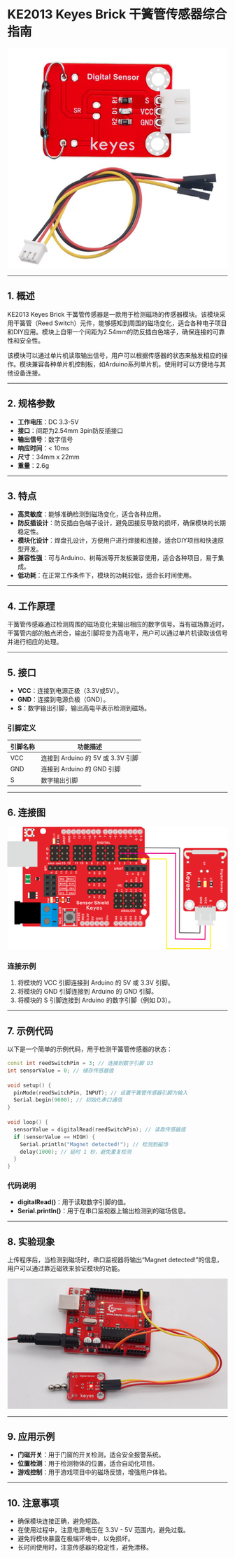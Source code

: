 # KE2013 Keyes Brick 干簧管传感器综合指南

![image-20250317151957146](media/image-20250317151957146.png)

---

## 1. 概述
KE2013 Keyes Brick 干簧管传感器是一款用于检测磁场的传感器模块。该模块采用干簧管（Reed Switch）元件，能够感知到周围的磁场变化，适合各种电子项目和DIY应用。模块上自带一个间距为2.54mm的防反插白色端子，确保连接的可靠性和安全性。

该模块可以通过单片机读取输出信号，用户可以根据传感器的状态来触发相应的操作。模块兼容各种单片机控制板，如Arduino系列单片机，使用时可以方便地与其他设备连接。

---

## 2. 规格参数
- **工作电压**：DC 3.3-5V  
- **接口**：间距为2.54mm 3pin防反插接口  
- **输出信号**：数字信号  
- **响应时间**：< 10ms  
- **尺寸**：34mm x 22mm   
- **重量**：2.6g  

---

## 3. 特点
- **高灵敏度**：能够准确检测到磁场变化，适合各种应用。
- **防反插设计**：防反插白色端子设计，避免因接反导致的损坏，确保模块的长期稳定性。
- **模块化设计**：焊盘孔设计，方便用户进行焊接和连接，适合DIY项目和快速原型开发。
- **兼容性强**：可与Arduino、树莓派等开发板兼容使用，适合各种项目，易于集成。
- **低功耗**：在正常工作条件下，模块的功耗较低，适合长时间使用。

---

## 4. 工作原理
干簧管传感器通过检测周围的磁场变化来输出相应的数字信号。当有磁场靠近时，干簧管内部的触点闭合，输出引脚将变为高电平，用户可以通过单片机读取该信号并进行相应的处理。

---

## 5. 接口
- **VCC**：连接到电源正极（3.3V或5V）。
- **GND**：连接到电源负极（GND）。
- **S**：数字输出引脚，输出高电平表示检测到磁场。

### 引脚定义
| 引脚名称 | 功能描述                     |
|----------|------------------------------|
| VCC      | 连接到 Arduino 的 5V 或 3.3V 引脚   |
| GND      | 连接到 Arduino 的 GND 引脚  |
| S     | 数字输出引脚                |

---

## 6. 连接图
![image-20250317152016419](media/image-20250317152016419.png)

### 连接示例
1. 将模块的 VCC 引脚连接到 Arduino 的 5V 或 3.3V 引脚。
2. 将模块的 GND 引脚连接到 Arduino 的 GND 引脚。
3. 将模块的 S 引脚连接到 Arduino 的数字引脚（例如 D3）。

---

## 7. 示例代码
以下是一个简单的示例代码，用于检测干簧管传感器的状态：
```cpp
const int reedSwitchPin = 3; // 连接到数字引脚 D3
int sensorValue = 0; // 储存传感器值

void setup() {
  pinMode(reedSwitchPin, INPUT); // 设置干簧管传感器引脚为输入
  Serial.begin(9600); // 初始化串口通信
}

void loop() {
  sensorValue = digitalRead(reedSwitchPin); // 读取传感器值
  if (sensorValue == HIGH) {
    Serial.println("Magnet detected!"); // 检测到磁场
    delay(1000); // 延时 1 秒，避免重复检测
  }
}
```

### 代码说明
- **digitalRead()**：用于读取数字引脚的值。
- **Serial.println()**：用于在串口监视器上输出检测到的磁场信息。

---

## 8. 实验现象
上传程序后，当检测到磁场时，串口监视器将输出“Magnet detected!”的信息，用户可以通过靠近磁铁来验证模块的功能。

![image-20250319085543791](media/image-20250319085543791.png)

---

## 9. 应用示例
- **门磁开关**：用于门窗的开关检测，适合安全报警系统。
- **位置检测**：用于检测物体的位置，适合自动化项目。
- **游戏控制**：用于游戏项目中的磁场反馈，增强用户体验。

---

## 10. 注意事项
- 确保模块连接正确，避免短路。
- 在使用过程中，注意电源电压在 3.3V - 5V 范围内，避免过载。
- 避免将模块暴露在极端环境中，以免损坏。
- 长时间使用时，注意传感器的稳定性，避免漂移。

